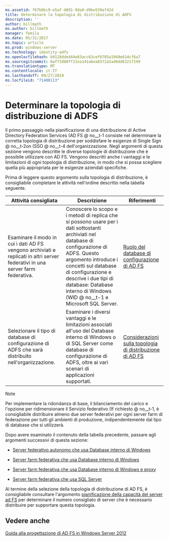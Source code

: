 ```yaml
---
ms.assetid: f67b0bc9-e5af-4891-9da0-d9be539af42d
title: Determinare la topologia di distribuzione di ADFS
description: ''
author: billmath
ms.author: billmath
manager: femila
ms.date: 05/31/2017
ms.topic: article
ms.prod: windows-server
ms.technology: identity-adfs
ms.openlocfilehash: b9128dded44e83acc63cef6785a1949e614cf6a7
ms.sourcegitcommit: 6aff3d88ff22ea141a6ea6572a5ad8dd6321f199
ms.translationtype: MT
ms.contentlocale: it-IT
ms.lasthandoff: 09/27/2019
ms.locfileid: "71408113"
---
```

# <a name="determine-your-ad-fs-deployment-topology"></a>Determinare la topologia di distribuzione di ADFS

Il primo passaggio nella pianificazione di una distribuzione di Active Directory Federation Services \(AD FS @ no__t-1 consiste nel determinare la corretta topologia di distribuzione per soddisfare le esigenze di Single Sign @ no__t-2on \(SSO @ no__t-4 dell'organizzazione. Negli argomenti di questa sezione vengono descritte le diverse topologie di distribuzione che è possibile utilizzare con AD FS. Vengono descritti anche i vantaggi e le limitazioni di ogni topologia di distribuzione, in modo che si possa scegliere quella più appropriata per le esigenze aziendali specifiche.  
  
Prima di leggere questo argomento sulla topologia di distribuzione, è consigliabile completare le attività nell'ordine descritto nella tabella seguente.  
  
|Attività consigliata|Descrizione|Riferimenti|  
|--------------------|---------------|-------------|  
|Esaminare il modo in cui i dati AD FS vengono archiviati e replicati in altri server federativi in una server farm federativa.|Conoscere lo scopo e i metodi di replica che si possono usare per i dati sottostanti archiviati nel database di configurazione di ADFS. Questo argomento introduce i concetti sul database di configurazione e descrive i due tipi di database: Database interno di Windows \(WID @ no__t-1 e Microsoft SQL Server.|[Ruolo del database di configurazione di AD FS](../../ad-fs/technical-reference/The-Role-of-the-AD-FS-Configuration-Database.md)|  
|Selezionare il tipo di database di configurazione di ADFS che sarà distribuito nell'organizzazione.|Esaminare i diversi vantaggi e le limitazioni associati all'uso del Database interno di Windows o di SQL Server come database di configurazione di ADFS, oltre ai vari scenari di applicazioni supportati.|[Considerazioni sulla topologia di distribuzione di AD FS](AD-FS-Deployment-Topology-Considerations.md)|  
  
> [!NOTE]  
> Per implementare la ridondanza di base, il bilanciamento del carico e l'opzione per ridimensionare il Servizio federativo \(If richiesto @ no__t-1, è consigliabile distribuire almeno due server federativi per ogni server farm di federazione per tutti gli ambienti di produzione, indipendentemente dal tipo di database che si utilizzerà.  
  
Dopo avere esaminato il contenuto della tabella precedente, passare agli argomenti successivi di questa sezione:  
  
-   [Server federativo autonomo che usa Database interno di Windows](Stand-Alone-Federation-Server-Using-WID.md)  
  
-   [Server farm federativa che usa Database interno di Windows](Federation-Server-Farm-Using-WID-2012.md)  
  
-   [Server farm federativa che usa Database interno di Windows e proxy](Federation-Server-Farm-Using-WID-and-Proxies-2012.md)  
  
-   [Server farm federativa che usa SQL Server](Federation-Server-Farm-Using-SQL-Server-2012.md)  
  
Al termine della selezione della topologia di distribuzione di AD FS, è consigliabile consultare l'argomento [pianificazione della capacità del server ad FS](Planning-for-AD-FS-Server-Capacity.md) per determinare il numero consigliato di server che è necessario distribuire per supportare questa topologia.  
  
## <a name="see-also"></a>Vedere anche
[Guida alla progettazione di AD FS in Windows Server 2012](AD-FS-Design-Guide-in-Windows-Server-2012.md)

